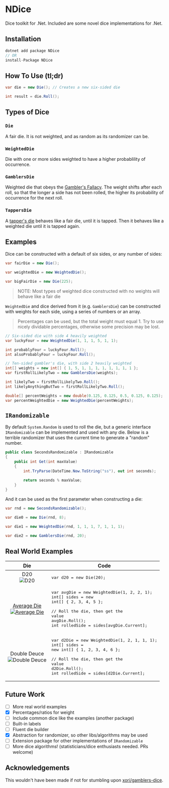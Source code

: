 # NDice

Dice toolkit for .Net. Included are some novel dice implementations for .Net. 

## Installation

```C#
dotnet add package NDice
// OR
install-Package NDice
```

## How To Use (tl;dr)

```C#
var die = new Die(); // Creates a new six-sided die

int result = die.Roll();
```

## Types of Dice

### `Die`

A fair die. It is not weighted, and as random as its randomizer can be.

### `WeightedDie`

Die with one or more sides weighted to have a higher probablility of occurrence.

### `GamblersDie`

Weighted die that obeys the [Gambler's Fallacy](https://github.com/xori/gamblers-dice). The weight shifts after each roll, so that the longer a side has not been rolled, the higher its probability of occurrence for the next roll.

### `TappersDie`

A [tapper's die](http://www.dice-play.com/DiceCrooked.htm) behaves like a fair die, until it is tapped. Then it behaves like a weighted die until it is tapped again.

## Examples

Dice can be constructed with a default of six sides, or any number of sides:

```C#
var fairDie = new Die();

var weightedDie = new WeightedDie();

var bigFairDie = new Die(225);
```

> NOTE: Most types of weighted dice constructed with no weights will behave like a fair die

`WeightedDie` and dice derived from it (e.g. `GamblersDie`) can be constructed with weights for each side, using a series of numbers or an array. 

> Percentages can be used, but the total weight must equal 1. Try to use nicely dividable percentages, otherwise some precision may be lost. 

```C#
// Six-sided die with side 4 heavily weighted
var luckyFour = new WeightedDie(1, 1, 1, 5, 1, 1);

int probablyFour = luckyFour.Roll();
int alsoProbablyFour = luckyFour.Roll();

// Ten-sided gambler's die, with side 2 heavily weighted
int[] weights = new int[] { 1, 5, 1, 1, 1, 1, 1, 1, 1, 1 };
var firstRollLikelyTwo = new GamblersDie(weights);

int likelyTwo = firstRollLikelyTwo.Roll();
int likelyAnythingButTwo = firstRollLikelyTwo.Roll();

double[] percentWeights = new double(0.125, 0.125, 0.5, 0.125, 0.125);
var percentWeightedDie = new WeightedDie(percentWeights);
```

## `IRandomizable`

By default `System.Random` is used to roll the die, but a generic interface `IRandomizable` can be implemented and used with any die. Below is a terrible randomizer that uses the current time to generate a "random" number.

```C#
public class SecondsRandomizable : IRandomizable
{
    public int Get(int maxValue)
    {
        int.TryParse(DateTime.Now.ToString("ss"), out int seconds);

        return seconds % maxValue;
    }
}
```

And it can be used as the first parameter when constructing a die:

```C#
var rnd = new SecondsRandomizable();

var die0 = new Die(rnd, 8);

var die1 = new WeightedDie(rnd, 1, 1, 1, 7, 1, 1, 1);

var die2 = new GamblersDie(rnd, 20);
```

## Real World Examples

Die | Code
:-: | -
D20<br>![D20](d20.png) | <pre>var d20 = new Die(20);</pre>
[Average Die<br>![Average Die](avg.png)](https://em4miniatures.com/index.php/catalogsearch/result/?q=+average+dice) | <pre>var avgDie = new WeightedDie(1, 2, 2, 1);<br>int[] sides = new int[] { 2, 3, 4, 5 };<br><br>// Roll the die, then get the value<br>avgDie.Roll();<br>int rolledSide = sides[avgDie.Current];
Double Deuce<br>![Double Deuce](double2.png) | <pre>var d2Die = new WeightedDie(1, 2, 1, 1, 1);<br>int[] sides = new int[] { 1, 2, 3, 4, 6 };<br><br>// Roll the die, then get the value<br>d2Die.Roll();<br>int rolledSide = sides[d2Die.Current];

## Future Work

- [ ] More real world examples
- [x] Percentages/ratios for weight
- [ ] Include common dice like the examples (another package)
- [ ] Built-in labels
- [ ] Fluent die builder
- [x] Abstraction for randomizer, so other libs/algorithms may be used
- [ ] Extension package for other implementations of `IRandomizable` 
- [ ] More dice algorithms! (statisticians/dice enthusiasts needed. PRs welcome)

## Acknowledgements

This wouldn't have been made if not for stumbling upon [xori/gamblers-dice](https://github.com/xori/gamblers-dice).
